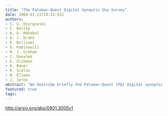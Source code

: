 ```yaml
---
title: "The Palomar-Quest Digital Synoptic Sky Survey"
date: 2008-01-21T20:52:55Z
authors:
- S. G. Djorgovski
- C. Baltay
- A. A. Mahabal
- A. J. Drake
- R. Williams
- D. Rabinowitz
- M. J. Graham
- C. Donalek
- E. Glikman
- A. Bauer
- R. Scalzo
- N. Ellman
- J. Jerke
abstract: "We describe briefly the Palomar-Quest (PQ) digital synoptic sky survey, including its parameters, data processing, status, and plans. Exploration of the time domain is now the central scientific and technological focus of the survey. To this end, we have developed a real-time pipeline for detection of transient sources. We describe some of the early results, and lessons learned which may be useful for other, similar projects, and time-domain astronomy in general. Finally, we discuss some issues and challenges posed by the real-time analysis and scientific exploitation of massive data streams from modern synoptic sky surveys."
featured: true
tags:
---
```

http://arxiv.org/abs/0801.3005v1